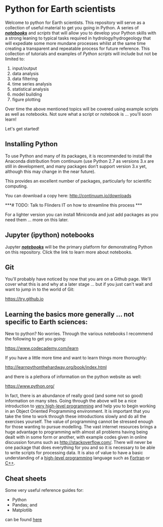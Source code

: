 # Python for Earth scientists

Welcome to python for Earth scientists. This repository will serve as a collection of useful material to get you going in Python. A series of ***[notebooks](https://jupyter-notebook-beginner-guide.readthedocs.io/en/latest/)*** and *scripts* that will allow you to develop your Python skills with a strong leaning to typical tasks required in hydrology/hydrogeology that will expediate some more mundane processes whilst at the same time creating a transparent and repeatable process for future reference. This  collection of tutorials and examples of *Python scripts* will include but not be limited to: 

1. input/output
1. data analysis
1. data filtering
1. time series analysis
1. statistical analysis
1. model building
1. figure plotting

Over time the above mentioned topics will be covered using example scripts as well as notebooks. Not sure what a script or notebook is ... you'll soon learn! 

Let's get started!

## Installing Python
To use Python and many of its packages, it is recommended to install the Anaconda distribution from continuum (use Python 2.7 as versions 3.x are still in development, and many packages don’t support version 3.x yet, although this may change in the near future). 

This provides an excellent number of packages, particularly for scientific computing.

You can download a copy here:
http://continuum.io/downloads

***\# TODO: Talk to Flinders IT on how to streamline this process ***

For a lighter version you can install Miniconda and just add packages as you need them ... more on this later.

## Jupyter (ipython) notebooks

Jupyter ***[notebooks](https://jupyter-notebook-beginner-guide.readthedocs.io/en/latest/)*** will be the primary platform for demonstrating Python on this repository. Click the link to learn more about notebooks.

## Git
You'll probably have noticed by now that you are on a Github page. We'll cover what this is and why at a later stage ... but if you just can't wait and want to jump in to the world of Git:

https://try.github.io

## Learning the basics more generally ... not specific to Earth sciences:
New to python? No worries. Through the various notebooks
I recommend the following to get you going: 

https://www.codecademy.com/learn 

If you have a little more time and want to learn things more thoroughly:

http://learnpythonthehardway.org/book/index.html 

and there is a plethora of information on the python website as well:

https://www.python.org/ 

In fact, there is an abundance of really good (and some not so good) information on many sites. Going through the above will be a nice introduction to [very high-level programming](https://en.wikipedia.org/wiki/Very_high-level_programming_language) and help you to begin working in an Object Oriented Programming environment. It is important that you take the time to work through these introductions slowly and do all the exercises yourself. The value of programming cannot be stressed enough for those wanting to pursue modelling. The vast internet resources brings a huge advantage to programming with almost all problems having being dealt with in some form or another, with example codes given in online discussion forums such as http://stackoverflow.com/. There will never be one package that does everything for you and so it is necessary to be able to write scripts for processing data. It is also of value to have a basic understanding of a [high-level programming](https://en.wikipedia.org/wiki/High-level_programming_language) language such as [Fortran](https://en.wikipedia.org/wiki/Fortran) or [C++](https://en.wikipedia.org/wiki/C%2B%2B).


## Cheat sheets

Some very useful reference guides for:
- Python
- Pandas; and 
- Matplotlib 

can be found [here](https://drive.google.com/drive/folders/0ByIrJAE4KMTtaGhRcXkxNHhmY2M)
